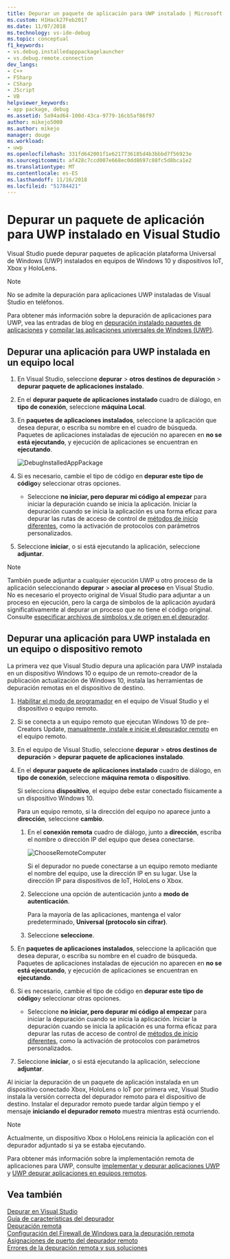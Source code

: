 ```yaml
---
title: Depurar un paquete de aplicación para UWP instalado | Microsoft Docs
ms.custom: H1Hack27Feb2017
ms.date: 11/07/2018
ms.technology: vs-ide-debug
ms.topic: conceptual
f1_keywords:
- vs.debug.installedapppackagelauncher
- vs.debug.remote.connection
dev_langs:
- C++
- FSharp
- CSharp
- JScript
- VB
helpviewer_keywords:
- app package, debug
ms.assetid: 5a94ad64-100d-43ca-9779-16cb5af86f97
author: mikejo5000
ms.author: mikejo
manager: douge
ms.workload:
- uwp
ms.openlocfilehash: 331fd642001f1e6217736185d4b3bbbd7f56923e
ms.sourcegitcommit: af428c7ccd007e668ec0dd8697c88fc5d8bca1e2
ms.translationtype: MT
ms.contentlocale: es-ES
ms.lasthandoff: 11/16/2018
ms.locfileid: "51784421"
---
```

# <a name="debug-an-installed-uwp-app-package-in-visual-studio"></a>Depurar un paquete de aplicación para UWP instalado en Visual Studio

Visual Studio puede depurar paquetes de aplicación plataforma Universal de Windows (UWP) instalados en equipos de Windows 10 y dispositivos IoT, Xbox y HoloLens. 

>[!NOTE]
>No se admite la depuración para aplicaciones UWP instaladas de Visual Studio en teléfonos.
   
Para obtener más información sobre la depuración de aplicaciones para UWP, vea las entradas de blog en [depuración instalado paquetes de aplicaciones](https://blogs.msdn.microsoft.com/devops/2016/03/30/updates-for-debugging-installed-app-packages-in-visual-studio-2015-update-2/) y [compilar las aplicaciones universales de Windows (UWP)](https://blogs.msdn.microsoft.com/visualstudio/2016/08/02/universal-windows-apps-targeting-windows-10-anniversary-sdk/).

## <a name="debug-an-installed-uwp-app-on-a-local-machine"></a>Depurar una aplicación para UWP instalada en un equipo local

1. En Visual Studio, seleccione **depurar** > **otros destinos de depuración** > **depurar paquete de aplicaciones instalado**.
   
1. En el **depurar paquete de aplicaciones instalado** cuadro de diálogo, en **tipo de conexión**, seleccione **máquina Local**.
   
1. En **paquetes de aplicaciones instalados**, seleccione la aplicación que desea depurar, o escriba su nombre en el cuadro de búsqueda. Paquetes de aplicaciones instaladas de ejecución no aparecen en **no se está ejecutando**, y ejecución de aplicaciones se encuentran en **ejecutando**. 
   
   ![DebugInstalledAppPackage](../debugger/media/debug-installed-app-pkg.png "DebugInstalledAppPackage")
   
1. Si es necesario, cambie el tipo de código en **depurar este tipo de código**y seleccionar otras opciones. 
   - Seleccione **no iniciar, pero depurar mi código al empezar** para iniciar la depuración cuando se inicia la aplicación. Iniciar la depuración cuando se inicia la aplicación es una forma eficaz para depurar las rutas de acceso de control de [métodos de inicio diferentes](/windows/uwp/xbox-apps/automate-launching-uwp-apps), como la activación de protocolos con parámetros personalizados.
   
1. Seleccione **iniciar**, o si está ejecutando la aplicación, seleccione **adjuntar**.

> [!NOTE]
> También puede adjuntar a cualquier ejecución UWP u otro proceso de la aplicación seleccionando **depurar** > **asociar al proceso** en Visual Studio. No es necesario el proyecto original de Visual Studio para adjuntar a un proceso en ejecución, pero la carga de símbolos de la aplicación ayudará significativamente al depurar un proceso que no tiene el código original. Consulte [especificar archivos de símbolos y de origen en el depurador](specify-symbol-dot-pdb-and-source-files-in-the-visual-studio-debugger.md).
  
## <a name="remote"></a> Depurar una aplicación para UWP instalada en un equipo o dispositivo remoto

La primera vez que Visual Studio depura una aplicación para UWP instalada en un dispositivo Windows 10 o equipo de un remoto-creador de la publicación actualización de Windows 10, instala las herramientas de depuración remotas en el dispositivo de destino. 

1. [Habilitar el modo de programador](/windows/uwp/get-started/enable-your-device-for-development) en el equipo de Visual Studio y el dispositivo o equipo remoto.
   
1. Si se conecta a un equipo remoto que ejecutan Windows 10 de pre-Creators Update, [manualmente, instale e inicie el depurador remoto](../debugger/remote-debugging.md) en el equipo remoto.
   
1. En el equipo de Visual Studio, seleccione **depurar** > **otros destinos de depuración** > **depurar paquete de aplicaciones instalado**.
   
1. En el **depurar paquete de aplicaciones instalado** cuadro de diálogo, en **tipo de conexión**, seleccione **máquina remota** o **dispositivo**.
   
   Si selecciona **dispositivo**, el equipo debe estar conectado físicamente a un dispositivo Windows 10.
   
   Para un equipo remoto, si la dirección del equipo no aparece junto a **dirección**, seleccione **cambio**. 
      
   1. En el **conexión remota** cuadro de diálogo, junto a **dirección**, escriba el nombre o dirección IP del equipo que desea conectarse.
      
      ![ChooseRemoteComputer](../debugger/media/debug-remote-app-pkg.png "ChooseRemoteComputer")
      
      Si el depurador no puede conectarse a un equipo remoto mediante el nombre del equipo, use la dirección IP en su lugar. Use la dirección IP para dispositivos de IoT, HoloLens o Xbox.
   1. Seleccione una opción de autenticación junto a **modo de autenticación**.
      
      Para la mayoría de las aplicaciones, mantenga el valor predeterminado, **Universal (protocolo sin cifrar)**.
   1. Seleccione **seleccione**. 

1. En **paquetes de aplicaciones instalados**, seleccione la aplicación que desea depurar, o escriba su nombre en el cuadro de búsqueda. Paquetes de aplicaciones instaladas de ejecución no aparecen en **no se está ejecutando**, y ejecución de aplicaciones se encuentran en **ejecutando**. 
   
1. Si es necesario, cambie el tipo de código en **depurar este tipo de código**y seleccionar otras opciones. 
   - Seleccione **no iniciar, pero depurar mi código al empezar** para iniciar la depuración cuando se inicia la aplicación. Iniciar la depuración cuando se inicia la aplicación es una forma eficaz para depurar las rutas de acceso de control de [métodos de inicio diferentes](/windows/uwp/xbox-apps/automate-launching-uwp-apps), como la activación de protocolos con parámetros personalizados.
   
1. Seleccione **iniciar**, o si está ejecutando la aplicación, seleccione **adjuntar**.

Al iniciar la depuración de un paquete de aplicación instalada en un dispositivo conectado Xbox, HoloLens o IoT por primera vez, Visual Studio instala la versión correcta del depurador remoto para el dispositivo de destino. Instalar el depurador remoto puede tardar algún tiempo y el mensaje **iniciando el depurador remoto** muestra mientras está ocurriendo.

>[!NOTE]
>Actualmente, un dispositivo Xbox o HoloLens reinicia la aplicación con el depurador adjuntado si ya se estaba ejecutando.

Para obtener más información sobre la implementación remota de aplicaciones para UWP, consulte [implementar y depurar aplicaciones UWP](/windows/uwp/debug-test-perf/deploying-and-debugging-uwp-apps#advanced-remote-deployment-options) y [UWP depurar aplicaciones en equipos remotos](run-windows-store-apps-on-a-remote-machine.md). 
  
## <a name="see-also"></a>Vea también  
 [Depurar en Visual Studio](../debugger/index.md)  
 [Guía de características del depurador](../debugger/debugger-feature-tour.md)  
 [Depuración remota](../debugger/remote-debugging.md)  
 [Configuración del Firewall de Windows para la depuración remota](../debugger/configure-the-windows-firewall-for-remote-debugging.md)  
 [Asignaciones de puerto del depurador remoto](../debugger/remote-debugger-port-assignments.md)  
 [Errores de la depuración remota y sus soluciones](../debugger/remote-debugging-errors-and-troubleshooting.md)